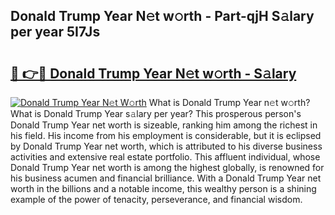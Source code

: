 ## Donald Trump Year N𝚎t w𝚘rth - Part-qjH S𝚊lary per year 5I7Js

# <h2><a href="http://gc2foon.nevu.top/?p=Donald+Trump+Year">🔗 👉🔴 Donald Trump Year N𝚎t w𝚘rth - S𝚊lary</a></h2>

[![Donald Trump Year N𝚎t W𝚘rth](https://i.imgur.com/Oavwk0R.jpeg)](http://gc2foon.nevu.top/?p=Donald+Trump+Year)
What is Donald Trump Year n𝚎t w𝚘rth? What is Donald Trump Year s𝚊lary per year?
This prosperous person's Donald Trump Year net worth is sizeable, ranking him among the richest in his field. His income from his employment is considerable, but it is eclipsed by Donald Trump Year net worth, which is attributed to his diverse business activities and extensive real estate portfolio. This affluent individual, whose Donald Trump Year net worth is among the highest globally, is renowned for his business acumen and financial brilliance. With a Donald Trump Year net worth in the billions and a notable income, this wealthy person is a shining example of the power of tenacity, perseverance, and financial wisdom.
